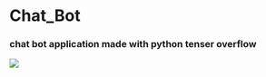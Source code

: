 # Chat_Bot

### chat bot application made with python tenser overflow 

<img src="https://dynamic-methods.com/wp-content/uploads/2020/07/How-to-Build-the-Best-Enterprise-Chatbot.jpg">
